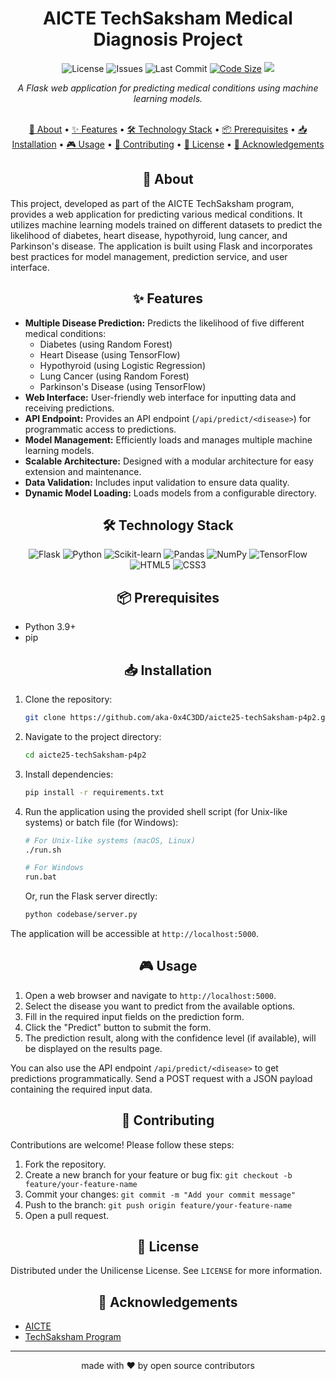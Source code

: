 <div align="center">

# AICTE TechSaksham Medical Diagnosis Project 

![License](https://img.shields.io/github/license/aka-0x4C3DD/aicte25-techSaksham-p4p2?style=flat-square)
![Issues](https://img.shields.io/github/issues/aka-0x4C3DD/aicte25-techSaksham-p4p2?style=flat-square)
![Last Commit](https://img.shields.io/github/last-commit/aka-0x4C3DD/aicte25-techSaksham-p4p2?style=flat-square)
[![Code Size](https://img.shields.io/github/languages/code-size/aka-0x4C3DD/aicte25-techSaksham-p4p2.svg)]()
<img src="https://img.shields.io/badge/python-3.10-blue.svg">
<!--![GitHub stars](https://img.shields.io/github/stars/aka-0x4C3DD/aicte25-techSaksham-p4p2?style=flat-square)
![GitHub forks](https://img.shields.io/github/forks/aka-0x4C3DD/aicte25-techSaksham-p4p2?style=flat-square) -->


</div>

<div align="center">
  <i>A Flask web application for predicting medical conditions using machine learning models.</i>
<br> <br>

[📖 About](#-about) • 
[✨ Features](#-features)  • 
[🛠️ Technology Stack](#️-technology-stack)  • 
[📦 Prerequisites](#prerequisites)  • 
[📥 Installation](#installation)  • 
[🎮 Usage](#-usage) • 
[👥 Contributing](#-contributing) • 
[📄 License](#-license) • 
[🙏 Acknowledgements](#-acknowledgements)
<!-- [🚀 Getting Started](#-getting-started)  • -->

</div>

<div align="center">

## 📖 About

</div>

This project, developed as part of the AICTE TechSaksham program, provides a web application for predicting various medical conditions. It utilizes machine learning models trained on different datasets to predict the likelihood of diabetes, heart disease, hypothyroid, lung cancer, and Parkinson's disease. The application is built using Flask and incorporates best practices for model management, prediction service, and user interface.

<div align="center">

## ✨ Features

</div>

-   **Multiple Disease Prediction:** Predicts the likelihood of five different medical conditions:
    -   Diabetes (using Random Forest)
    -   Heart Disease (using TensorFlow)
    -   Hypothyroid (using Logistic Regression)
    -   Lung Cancer (using Random Forest)
    -   Parkinson's Disease (using TensorFlow)
-   **Web Interface:** User-friendly web interface for inputting data and receiving predictions.
-   **API Endpoint:** Provides an API endpoint (`/api/predict/<disease>`) for programmatic access to predictions.
-   **Model Management:** Efficiently loads and manages multiple machine learning models.
-   **Scalable Architecture:** Designed with a modular architecture for easy extension and maintenance.
-   **Data Validation:** Includes input validation to ensure data quality.
- **Dynamic Model Loading:** Loads models from a configurable directory.

<div align="center">

## 🛠️ Technology Stack

</div>
<div align="center">

   ![Flask](https://img.shields.io/badge/Flask-000000?style=for-the-badge&logo=flask&logoColor=white)
   ![Python](https://img.shields.io/badge/Python-3776AB?style=for-the-badge&logo=python&logoColor=white)
   ![Scikit-learn](https://img.shields.io/badge/ScikitLearn-F7931E?style=for-the-badge&logo=scikit-learn&logoColor=white)
   ![Pandas](https://img.shields.io/badge/Pandas-150458?style=for-the-badge&logo=pandas&logoColor=white)
   ![NumPy](https://img.shields.io/badge/NumPy-013243?style=for-the-badge&logo=numpy&logoColor=white)
   ![TensorFlow](https://img.shields.io/badge/TensorFlow-FF6F00?style=for-the-badge&logo=tensorflow&logoColor=white)
   ![HTML5](https://img.shields.io/badge/HTML5-E34F26?style=for-the-badge&logo=html5&logoColor=white)
   ![CSS3](https://img.shields.io/badge/CSS3-1572B6?style=for-the-badge&logo=css3&logoColor=white)

</div>
<!-- 
<div align="center">

## 🚀 Getting Started

</div> 
-->

<div align="center">

## 📦 Prerequisites

</div>

-   Python 3.9+
-   pip

<div align="center">

## 📥 Installation

</div>

1.  Clone the repository:

    ```bash
    git clone https://github.com/aka-0x4C3DD/aicte25-techSaksham-p4p2.git
    ```

2.  Navigate to the project directory:

    ```bash
    cd aicte25-techSaksham-p4p2
    ```

3.  Install dependencies:

    ```bash
    pip install -r requirements.txt
    ```

4.  Run the application using the provided shell script (for Unix-like systems) or batch file (for Windows):

    ```bash
    # For Unix-like systems (macOS, Linux)
    ./run.sh

    # For Windows
    run.bat
    ```

    Or, run the Flask server directly:
    ```bash
    python codebase/server.py
    ```

The application will be accessible at `http://localhost:5000`.

<div align="center">

## 🎮 Usage

</div>

1.  Open a web browser and navigate to `http://localhost:5000`.
2.  Select the disease you want to predict from the available options.
3.  Fill in the required input fields on the prediction form.
4.  Click the "Predict" button to submit the form.
5.  The prediction result, along with the confidence level (if available), will be displayed on the results page.

You can also use the API endpoint `/api/predict/<disease>` to get predictions programmatically. Send a POST request with a JSON payload containing the required input data.

<div align="center">

## 👥 Contributing

</div>

Contributions are welcome! Please follow these steps:

1.  Fork the repository.
2.  Create a new branch for your feature or bug fix: `git checkout -b feature/your-feature-name`
3.  Commit your changes: `git commit -m "Add your commit message"`
4.  Push to the branch: `git push origin feature/your-feature-name`
5.  Open a pull request.

<div align="center">

## 📄 License

</div>

Distributed under the Unilicense License. See `LICENSE` for more information.

<!-- <div align="center">

 ## 📞 Contact

</div>

Project Link: [https://github.com/aka-0x4C3DD/aicte25-techSaksham-p4p2](https://github.com/aka-0x4C3DD/aicte25-techSaksham-p4p2) -->

<div align="center">

## 🙏 Acknowledgements

</div>

-   [AICTE](https://www.aicte-india.org/)
-   [TechSaksham Program](https://techsaksham.org/)

---

<div align="center">
    made with ❤️ by open source contributors
</div>
